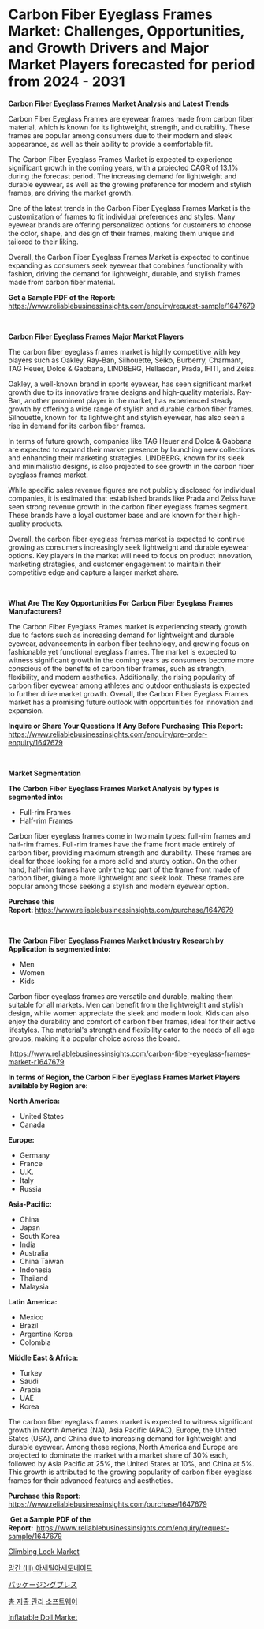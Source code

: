 <p><h1>Carbon Fiber Eyeglass Frames Market: Challenges, Opportunities, and Growth Drivers and Major Market Players forecasted for period from 2024 - 2031</h1></p><p><strong>Carbon Fiber Eyeglass Frames Market Analysis and Latest Trends</strong></p>
<p><p>Carbon Fiber Eyeglass Frames are eyewear frames made from carbon fiber material, which is known for its lightweight, strength, and durability. These frames are popular among consumers due to their modern and sleek appearance, as well as their ability to provide a comfortable fit.</p><p>The Carbon Fiber Eyeglass Frames Market is expected to experience significant growth in the coming years, with a projected CAGR of 13.1% during the forecast period. The increasing demand for lightweight and durable eyewear, as well as the growing preference for modern and stylish frames, are driving the market growth.</p><p>One of the latest trends in the Carbon Fiber Eyeglass Frames Market is the customization of frames to fit individual preferences and styles. Many eyewear brands are offering personalized options for customers to choose the color, shape, and design of their frames, making them unique and tailored to their liking.</p><p>Overall, the Carbon Fiber Eyeglass Frames Market is expected to continue expanding as consumers seek eyewear that combines functionality with fashion, driving the demand for lightweight, durable, and stylish frames made from carbon fiber material.</p></p>
<p><strong>Get a Sample PDF of the Report:&nbsp;</strong> <a href="https://www.reliablebusinessinsights.com/enquiry/request-sample/1647679">https://www.reliablebusinessinsights.com/enquiry/request-sample/1647679</a></p>
<p>&nbsp;</p>
<p><strong>Carbon Fiber Eyeglass Frames Major Market Players</strong></p>
<p><p>The carbon fiber eyeglass frames market is highly competitive with key players such as Oakley, Ray-Ban, Silhouette, Seiko, Burberry, Charmant, TAG Heuer, Dolce & Gabbana, LINDBERG, Hellasdan, Prada, IFITI, and Zeiss. </p><p>Oakley, a well-known brand in sports eyewear, has seen significant market growth due to its innovative frame designs and high-quality materials. Ray-Ban, another prominent player in the market, has experienced steady growth by offering a wide range of stylish and durable carbon fiber frames. Silhouette, known for its lightweight and stylish eyewear, has also seen a rise in demand for its carbon fiber frames.</p><p>In terms of future growth, companies like TAG Heuer and Dolce & Gabbana are expected to expand their market presence by launching new collections and enhancing their marketing strategies. LINDBERG, known for its sleek and minimalistic designs, is also projected to see growth in the carbon fiber eyeglass frames market.</p><p>While specific sales revenue figures are not publicly disclosed for individual companies, it is estimated that established brands like Prada and Zeiss have seen strong revenue growth in the carbon fiber eyeglass frames segment. These brands have a loyal customer base and are known for their high-quality products.</p><p>Overall, the carbon fiber eyeglass frames market is expected to continue growing as consumers increasingly seek lightweight and durable eyewear options. Key players in the market will need to focus on product innovation, marketing strategies, and customer engagement to maintain their competitive edge and capture a larger market share.</p></p>
<p>&nbsp;</p>
<p><strong>What Are The Key Opportunities For Carbon Fiber Eyeglass Frames Manufacturers?</strong></p>
<p><p>The Carbon Fiber Eyeglass Frames market is experiencing steady growth due to factors such as increasing demand for lightweight and durable eyewear, advancements in carbon fiber technology, and growing focus on fashionable yet functional eyeglass frames. The market is expected to witness significant growth in the coming years as consumers become more conscious of the benefits of carbon fiber frames, such as strength, flexibility, and modern aesthetics. Additionally, the rising popularity of carbon fiber eyewear among athletes and outdoor enthusiasts is expected to further drive market growth. Overall, the Carbon Fiber Eyeglass Frames market has a promising future outlook with opportunities for innovation and expansion.</p></p>
<p><strong>Inquire or Share Your Questions If Any Before Purchasing This Report:</strong> <a href="https://www.reliablebusinessinsights.com/enquiry/pre-order-enquiry/1647679">https://www.reliablebusinessinsights.com/enquiry/pre-order-enquiry/1647679</a></p>
<p>&nbsp;</p>
<p><strong>Market Segmentation</strong></p>
<p><strong>The Carbon Fiber Eyeglass Frames Market Analysis by types is segmented into:</strong></p>
<p><ul><li>Full-rim Frames</li><li>Half-rim Frames</li></ul></p>
<p><p>Carbon fiber eyeglass frames come in two main types: full-rim frames and half-rim frames. Full-rim frames have the frame front made entirely of carbon fiber, providing maximum strength and durability. These frames are ideal for those looking for a more solid and sturdy option. On the other hand, half-rim frames have only the top part of the frame front made of carbon fiber, giving a more lightweight and sleek look. These frames are popular among those seeking a stylish and modern eyewear option.</p></p>
<p><strong>Purchase this Report:&nbsp;</strong><a href="https://www.reliablebusinessinsights.com/purchase/1647679">https://www.reliablebusinessinsights.com/purchase/1647679</a></p>
<p>&nbsp;</p>
<p><strong>The Carbon Fiber Eyeglass Frames Market Industry Research by Application is segmented into:</strong></p>
<p><ul><li>Men</li><li>Women</li><li>Kids</li></ul></p>
<p><p>Carbon fiber eyeglass frames are versatile and durable, making them suitable for all markets. Men can benefit from the lightweight and stylish design, while women appreciate the sleek and modern look. Kids can also enjoy the durability and comfort of carbon fiber frames, ideal for their active lifestyles. The material's strength and flexibility cater to the needs of all age groups, making it a popular choice across the board.</p></p>
<p><a href="https://www.reliablebusinessinsights.com/carbon-fiber-eyeglass-frames-market-r1647679">&nbsp;https://www.reliablebusinessinsights.com/carbon-fiber-eyeglass-frames-market-r1647679</a></p>
<p><strong>In terms of Region, the Carbon Fiber Eyeglass Frames Market Players available by Region are:</strong></p>
<p>
    <p> <strong> North America: </strong>
        <ul>
            <li>United States</li>
            <li>Canada</li>
        </ul>
        </p> 
    <p> <strong> Europe: </strong>
        <ul>
            <li>Germany</li>
            <li>France</li>
            <li>U.K.</li>
            <li>Italy</li>
            <li>Russia</li>
        </ul>
        </p> 
    <p> <strong> Asia-Pacific: </strong>
        <ul>
            <li>China</li>
            <li>Japan</li>
            <li>South Korea</li>
            <li>India</li>
            <li>Australia</li>
            <li>China Taiwan</li>
            <li>Indonesia</li>
            <li>Thailand</li>
            <li>Malaysia</li>
        </ul>
        </p> 
    <p> <strong> Latin America: </strong>
        <ul>
            <li>Mexico</li>
            <li>Brazil</li>
            <li>Argentina Korea</li>
            <li>Colombia</li>
        </ul>
        </p> 
    <p> <strong> Middle East & Africa: </strong>
        <ul>
            <li>Turkey</li>
            <li>Saudi</li>
            <li>Arabia</li>
            <li>UAE</li>
            <li>Korea</li>
        </ul>
    </p>
    </p>
<p><p>The carbon fiber eyeglass frames market is expected to witness significant growth in North America (NA), Asia Pacific (APAC), Europe, the United States (USA), and China due to increasing demand for lightweight and durable eyewear. Among these regions, North America and Europe are projected to dominate the market with a market share of 30% each, followed by Asia Pacific at 25%, the United States at 10%, and China at 5%. This growth is attributed to the growing popularity of carbon fiber eyeglass frames for their advanced features and aesthetics.</p></p>
<p><strong>Purchase this Report: </strong><a href="https://www.reliablebusinessinsights.com/purchase/1647679">https://www.reliablebusinessinsights.com/purchase/1647679</a></p>
<p>&nbsp;<strong>Get a Sample PDF of the Report:&nbsp;&nbsp;</strong><a href="https://www.reliablebusinessinsights.com/enquiry/request-sample/1647679">https://www.reliablebusinessinsights.com/enquiry/request-sample/1647679</a></p>
<p><strong></strong></p>
<p><p><a href="https://github.com/SheilaBruen2023/Market-Research-Report-List-1/blob/main/climbing-lock-market.md">Climbing Lock Market</a></p><p><a href="https://medium.com/@axintepreda1/%EB%A7%9D%EA%B0%84-iii-%EC%95%84%EC%84%B8%ED%8B%B8%EC%95%84%EC%84%B8%ED%86%A0%EB%84%A4%EC%9D%B4%ED%8A%B8-%EC%8B%9C%EC%9E%A5-%EC%A1%B0%EC%82%AC-%EB%B3%B4%EA%B3%A0%EC%84%9C%EC%97%90%EB%8A%94-2024%EB%85%84%EB%B6%80%ED%84%B0-2031%EB%85%84%EA%B9%8C%EC%A7%80-%EC%98%88%EC%B8%A1%EB%90%9C-cagr-%EC%84%B1%EC%9E%A5%EB%A5%A0%EC%97%90-%EB%8C%80%ED%95%9C-%EC%8B%9C%EC%9E%A5-%EA%B7%9C%EB%AA%A8-%EC%A0%90%EC%9C%A0%EC%9C%A8-%EB%B0%8F-%EB%B6%84%EC%84%9D%EC%9D%B4-%ED%8F%AC%ED%95%A8%EB%90%98%EC%96%B4-%EC%9E%88%EC%8A%B5%EB%8B%88%EB%8B%A4-a5d47ed26fe8">망간 (III) 아세틸아세토네이트</a></p><p><a href="https://github.com/Andrewones2023/Market-Research-Report-List-1/blob/main/8617735143098.md">パッケージングプレス</a></p><p><a href="https://medium.com/@kaliwatsica/%EC%B4%9D-%EC%A7%80%EC%B6%9C-%EA%B4%80%EB%A6%AC-%EC%86%8C%ED%94%84%ED%8A%B8%EC%9B%A8%EC%96%B4-%EC%8B%9C%EC%9E%A5-%EC%A0%84%EB%A7%9D-%EC%99%84%EC%A0%84%ED%95%9C-%EC%82%B0%EC%97%85-%EB%B6%84%EC%84%9D-2024%EB%85%84%EB%B6%80%ED%84%B0-2031%EB%85%84%EA%B9%8C%EC%A7%80-45179ab0d194">총 지출 관리 소프트웨어</a></p><p><a href="https://github.com/arionmp/Market-Research-Report-List-3/blob/main/inflatable-doll-market.md">Inflatable Doll Market</a></p></p>